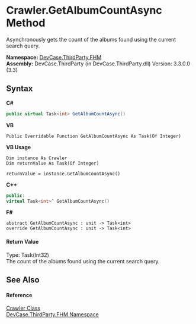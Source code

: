 # Crawler.GetAlbumCountAsync Method 
 

Asynchronously gets the count of the albums found using the current search query.

**Namespace:**&nbsp;<a href="N_DevCase_ThirdParty_FHM">DevCase.ThirdParty.FHM</a><br />**Assembly:**&nbsp;DevCase.ThirdParty (in DevCase.ThirdParty.dll) Version: 3.3.0.0 (3.3)

## Syntax

**C#**<br />
``` C#
public virtual Task<int> GetAlbumCountAsync()
```

**VB**<br />
``` VB
Public Overridable Function GetAlbumCountAsync As Task(Of Integer)
```

**VB Usage**<br />
``` VB Usage
Dim instance As Crawler
Dim returnValue As Task(Of Integer)

returnValue = instance.GetAlbumCountAsync()
```

**C++**<br />
``` C++
public:
virtual Task<int>^ GetAlbumCountAsync()
```

**F#**<br />
``` F#
abstract GetAlbumCountAsync : unit -> Task<int> 
override GetAlbumCountAsync : unit -> Task<int> 
```


#### Return Value
Type: Task(Int32)<br />The count of the albums found using the current search query.

## See Also


#### Reference
<a href="T_DevCase_ThirdParty_FHM_Crawler">Crawler Class</a><br /><a href="N_DevCase_ThirdParty_FHM">DevCase.ThirdParty.FHM Namespace</a><br />